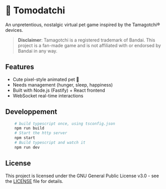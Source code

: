 # 🐾 Tomodatchi

An unpretentious, nostalgic virtual pet game inspired by the Tamagotchi® devices.

> **Disclaimer**: Tamagotchi is a registered trademark of Bandai.
> This project is a fan-made game and is not affiliated with or endorsed by Bandai in any way.

## Features

- Cute pixel-style animated pet 🐣
- Needs management (hunger, sleep, happiness)
- Built with Node.js (Fastify) + React frontend
- WebSocket real-time interactions

## Developpement

``` bash
    # build typescript once, using tsconfig.json
    npm run build
    # Start the http server
    npm start
    # Build typescript and watch it
    npm run dev
```

## License

This project is licensed under the GNU General Public License v3.0 - see the [LICENSE](./LICENSE) file for details.